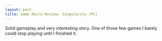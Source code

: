 ```yaml
---
layout: post
title: Game Micro-Review: Singularity (PC)
---
```


Solid gameplay and very interesting story. One of those few games I barely could stop playing until I finished it.


